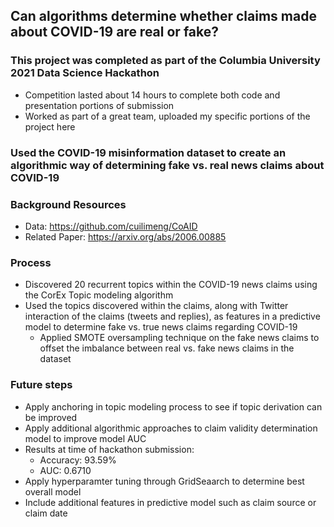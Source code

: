 ## Can algorithms determine whether claims made about COVID-19 are real or fake?

### This project was completed as part of the Columbia University 2021 Data Science Hackathon
- Competition lasted about 14 hours to complete both code and presentation portions of submission
- Worked as part of a great team, uploaded my specific portions of the project here

### Used the COVID-19 misinformation dataset to create an algorithmic way of determining fake vs. real news claims about COVID-19

### Background Resources
- Data: https://github.com/cuilimeng/CoAID
- Related Paper: https://arxiv.org/abs/2006.00885

### Process
- Discovered 20 recurrent topics within the COVID-19 news claims using the CorEx Topic modeling algorithm
- Used the topics discovered within the claims, along with Twitter interaction of the claims (tweets and replies), as features in a predictive model to determine fake vs. true news claims regarding COVID-19
  - Applied SMOTE oversampling technique on the fake news claims to offset the imbalance between real vs. fake news claims in the dataset

### Future steps
- Apply anchoring in topic modeling process to see if topic derivation can be improved
- Apply additional algorithmic approaches to claim validity determination model to improve model AUC
- Results at time of hackathon submission: 
  - Accuracy: 93.59%
  - AUC: 0.6710
- Apply hyperparamter tuning through GridSeaarch to determine best overall model
- Include additional features in predictive model such as claim source or claim date


